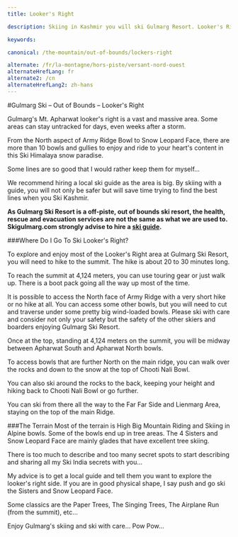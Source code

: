```yaml
---
title: Looker's Right

description: Skiing in Kashmir you will ski Gulmarg Resort. Looker's Right of Gulmarg Ski Resort is vast - 10 Bowls for your Gulmarg Skiing Trip. Kashmir Skiing is a must.

keywords:

canonical: /the-mountain/out-of-bounds/lockers-right

alternate: /fr/la-montagne/hors-piste/versant-nord-ouest
alternateHrefLang: fr
alternate2: /cn
alternateHrefLang2: zh-hans
---
```


#Gulmarg Ski – Out of Bounds – Looker's Right

Gulmarg's Mt. Apharwat looker's right is a vast and massive area. Some areas can stay untracked for days, even weeks after a storm.

From the North aspect of Army Ridge Bowl to Snow Leopard Face, there are more than 10 bowls and gullies to enjoy and ride to your heart's content in this Ski Himalaya snow paradise.

Some lines are so good that I would rather keep them for myself…

We recommend hiring a local ski guide as the area is big. By skiing with a guide, you will not only be safer but will save time trying to find the best lines when you Ski Kashmir.

**As Gulmarg Ski Resort is a off-piste, out of bounds ski resort, the health, rescue and evacuation services are not the same as what we are used to. Skigulmarg.com strongly advise to hire a [ski guide](/the-mountain/ski-guides).**

###Where Do I Go To Ski Looker's Right?

To explore and enjoy most of the Looker's Right area at Gulmarg Ski Resort, you will need to hike to the summit. The hike is about 20 to 30 minutes long.

To reach the summit at 4,124 meters, you can use touring gear or just walk up. There is a boot pack going all the way up most of the time.

It is possible to access the North face of Army Ridge with a very short hike or no hike at all. You can access some other bowls, but you will need to cut and traverse under some pretty big wind-loaded bowls. Please ski with care and consider not only your safety but the safety of the other skiers and boarders enjoying Gulmarg Ski Resort.

Once at the top, standing at 4,124 meters on the summit, you will be midway between Apharwat South and Apharwat North bowls.

To access bowls that are further North on the main ridge, you can walk over the rocks and down to the snow at the top of Chooti Nali Bowl.

You can also ski around the rocks to the back, keeping your height and hiking back to Chooti Nali Bowl or go further.

You can ski from there all the way to the Far Far Side and Lienmarg Area, staying on the top of the main Ridge.

###The Terrain
Most of the terrain is High Big Mountain Riding and Skiing in Alpine bowls. Some of the bowls end up in tree areas. The 4 Sisters and Snow Leopard Face are mainly glades that have excellent tree skiing.

There is too much to describe and too many secret spots to start describing and sharing all my Ski India secrets with you…

My advice is to get a local guide and tell them you want to explore the looker's right side. If you are in good physical shape, I say push and go ski the Sisters and Snow Leopard Face.

Some classics are the Paper Trees, The Singing Trees, The Airplane Run (from the summit), etc…

Enjoy Gulmarg's skiing and ski with care… Pow Pow…

